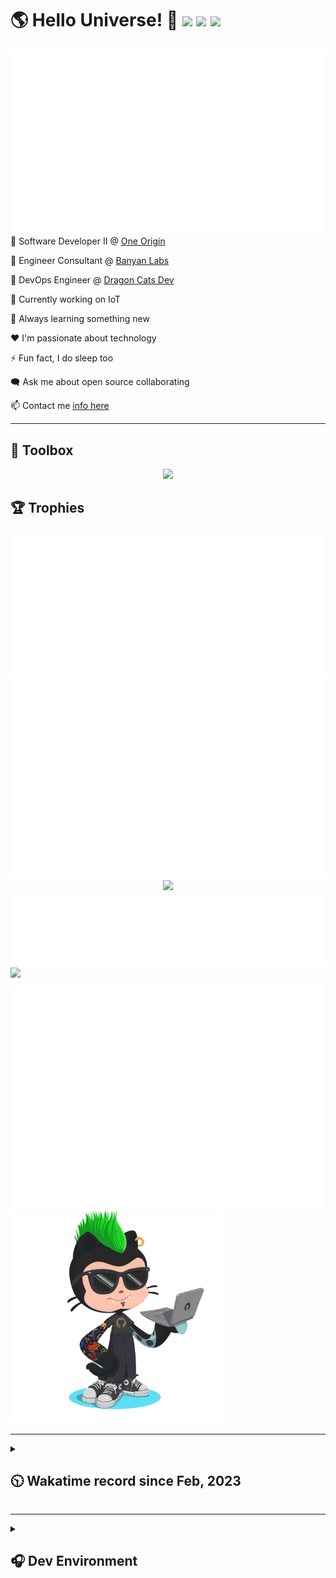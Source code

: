 <h1>🌎 Hello Universe! 👋
<img src='https://wakatime.com/badge/user/a61fe4dd-5464-48ee-825a-134d74f90884.svg?style=flat-square'>
<img src='https://api.visitorbadge.io/api/visitors?path=https%3A%2F%2Fgithub.com%2Fjmclain-origin&countColor=&style=flat-square' height='22'>
<img src='https://img.shields.io/github/followers/jmclain-origin?label=Followers&style=flat-square' height='22'>
</h1>

<img align='right' src='./assets/metrics.base.svg'>

💼 Software Developer II @ [One Origin](https://oneorigin.us/)

💼 Engineer Consultant @ [Banyan Labs](https://banyanlabs.io/)

💼 DevOps Engineer @ [Dragon Cats Dev](https://DragonCats.dev/ "visit")

🔭 Currently working on IoT

🌱 Always learning something new

❤️ I'm passionate about technology

⚡ Fun fact, I do sleep too

🗨️ Ask me about open source collaborating

📫 Contact me [info here](https://www.joshmclain.com/#contact)

---

## 🧰 Toolbox

<p align="center">
  <a href="https://skillicons.dev">
    <img src="https://skillicons.dev/icons?i=md,html,css,js,regex,sass,tailwind,ts,react,styledcomponents,redux,next,gatsby,remix,vue,nuxt,nodejs,express,mongodb,jest,webpack,vite,rollup,docker,nginx,aws,heroku,vercel,netlify,linux,bash,powershell,vim,git,githubactions,github,gitlab,vscode,idea,maven,gradle,java,spring&theme=dark" />
  </a>
</p>

## 🏆 Trophies

<div align='center'>
<img src='./assets/metrics.plugin.achievements.compact.svg'>
<img src='./assets/metrics.plugin.habits.charts.svg'>
<img src='https://github-profile-trophy.vercel.app/?username=jmclain-origin&theme=darkhub&no-frame=true&margin-w=10'>
</div>

<div align=''>
<img src='./assets/metrics.plugin.habits.facts.svg'>
<img src='https://streak-stats.demolab.com?user=jmclain-origin&theme=dark' width='340'>
<div>
</div>

<img src='./assets/metrics.plugin.wakatime.svg'>
<img src='./assets/octocat.png' width='340'>
<!-- <img src='./assets/metrics.plugin.code.svg'> -->
</div>

---

<details>
<summary>

## 🕥 Wakatime record since Feb, 2023

</summary>

<!--START_SECTION:waka-->
![Code Time](http://img.shields.io/badge/Code%20Time-436%20hrs%204%20mins-blue)

![Profile Views](http://img.shields.io/badge/Profile%20Views-0-blue)

**🐱 My GitHub Data** 

> 📦 136.2 kB Used in GitHub's Storage 
 > 
> 🏆 628 Contributions in the Year 2023
 > 
> 🚫 Not Opted to Hire
 > 
> 📜 21 Public Repositories 
 > 
> 🔑 25 Private Repositories 
 > 
**I'm an Early 🐤** 

```text
🌞 Morning                1553 commits        ██████░░░░░░░░░░░░░░░░░░░   22.25 % 
🌆 Daytime                2738 commits        ██████████░░░░░░░░░░░░░░░   39.22 % 
🌃 Evening                1832 commits        ███████░░░░░░░░░░░░░░░░░░   26.24 % 
🌙 Night                  858 commits         ███░░░░░░░░░░░░░░░░░░░░░░   12.29 % 
```
📅 **I'm Most Productive on Monday** 

```text
Monday                   1453 commits        █████░░░░░░░░░░░░░░░░░░░░   20.81 % 
Tuesday                  1209 commits        ████░░░░░░░░░░░░░░░░░░░░░   17.32 % 
Wednesday                1304 commits        █████░░░░░░░░░░░░░░░░░░░░   18.68 % 
Thursday                 603 commits         ██░░░░░░░░░░░░░░░░░░░░░░░   08.64 % 
Friday                   975 commits         ███░░░░░░░░░░░░░░░░░░░░░░   13.97 % 
Saturday                 808 commits         ███░░░░░░░░░░░░░░░░░░░░░░   11.57 % 
Sunday                   629 commits         ██░░░░░░░░░░░░░░░░░░░░░░░   09.01 % 
```


📊 **This Week I Spent My Time On** 

```text
🕑︎ Time Zone: America/Phoenix

💬 Programming Languages: 
Java                     9 hrs 9 mins        ███████████░░░░░░░░░░░░░░   42.60 % 
TypeScript               6 hrs 12 mins       ███████░░░░░░░░░░░░░░░░░░   28.86 % 
JavaScript               2 hrs 59 mins       ███░░░░░░░░░░░░░░░░░░░░░░   13.92 % 
CSS                      28 mins             █░░░░░░░░░░░░░░░░░░░░░░░░   02.18 % 
Vue.js                   23 mins             ░░░░░░░░░░░░░░░░░░░░░░░░░   01.83 % 

🔥 Editors: 
IntelliJ                 13 hrs 29 mins      ████████████████░░░░░░░░░   62.78 % 
VS Code                  7 hrs 59 mins       █████████░░░░░░░░░░░░░░░░   37.22 % 

💻 Operating System: 
Mac                      19 hrs 36 mins      ███████████████████████░░   91.24 % 
Windows                  1 hr 52 mins        ██░░░░░░░░░░░░░░░░░░░░░░░   08.76 % 
```

**I Mostly Code in JavaScript** 

```text
TypeScript               16 repos            ███████░░░░░░░░░░░░░░░░░░   28.57 % 
CSS                      4 repos             ██░░░░░░░░░░░░░░░░░░░░░░░   07.14 % 
Java                     3 repos             █░░░░░░░░░░░░░░░░░░░░░░░░   05.36 % 
Dockerfile               1 repo              ░░░░░░░░░░░░░░░░░░░░░░░░░   01.79 % 
Vue                      1 repo              ░░░░░░░░░░░░░░░░░░░░░░░░░   01.79 % 
```




 Last Updated on 28/06/2023 18:37:48 UTC
<!--END_SECTION:waka-->

</details>

---

<details>
<summary>

## 🎧 Dev Environment

</summary>

> ### _I'm not a player 🐱 I just code a lot..._

<div align='center'>
<img src='https://spotify-github-profile.vercel.app/api/view?uid=31knnovcfatt7mqmu6yaa5htulxi&cover_image=true&theme=default&show_offline=false&background_color=121212' width='420'>
<img src='https://spotify-recently-played-readme.vercel.app/api?user=31knnovcfatt7mqmu6yaa5htulxi&width=400&count=10'>
</div>
</details>

<!-- ## Memes

who doesn't love memes?

![obi one](./assets/unfilimar_obi.jpg) -->

<!-- <div align='center'>
<img src='https://www.data-card-for-spotify.com/api/card?user_id=31knnovcfatt7mqmu6yaa5htulxi&hide_playing=1&hide_recents=1&limit=10&custom_title=jmclain-origin%20Spotify%20Data'>
</div> -->
